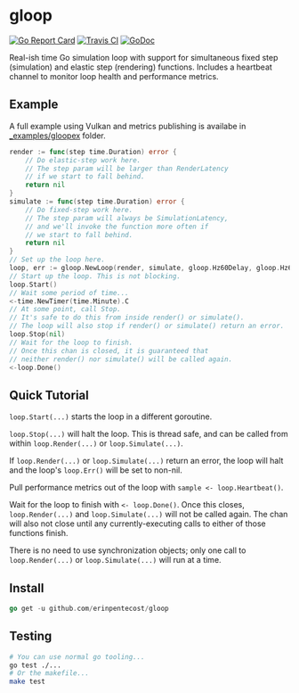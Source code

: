 # gloop

[![Go Report Card](https://goreportcard.com/badge/github.com/erinpentecost/gloop)](https://goreportcard.com/report/github.com/erinpentecost/gloop)
[![Travis CI](https://travis-ci.org/erinpentecost/gloop.svg?branch=master)](https://travis-ci.org/erinpentecost/gloop.svg?branch=master)
[![GoDoc](https://godoc.org/github.com/erinpentecost/gloop?status.svg)](https://godoc.org/github.com/erinpentecost/gloop)

Real-ish time Go simulation loop with support for simultaneous fixed step (simulation) and elastic step (rendering) functions. Includes a heartbeat channel to monitor loop health and performance metrics. 

## Example

A full example using Vulkan and metrics publishing is availabe in [_examples/gloopex](_examples/gloopex/README.md) folder.

```go
render := func(step time.Duration) error {
    // Do elastic-step work here.
    // The step param will be larger than RenderLatency
    // if we start to fall behind. 
    return nil
}
simulate := func(step time.Duration) error {
    // Do fixed-step work here.
    // The step param will always be SimulationLatency,
    // and we'll invoke the function more often if
    // we start to fall behind.
    return nil
}
// Set up the loop here.
loop, err := gloop.NewLoop(render, simulate, gloop.Hz60Delay, gloop.Hz60Delay)
// Start up the loop. This is not blocking.
loop.Start()
// Wait some period of time...
<-time.NewTimer(time.Minute).C
// At some point, call Stop.
// It's safe to do this from inside render() or simulate().
// The loop will also stop if render() or simulate() return an error.
loop.Stop(nil)
// Wait for the loop to finish.
// Once this chan is closed, it is guaranteed that
// neither render() nor simulate() will be called again.
<-loop.Done()
```
## Quick Tutorial

`loop.Start(...)` starts the loop in a different goroutine.

`loop.Stop(...)` will halt the loop. This is thread safe, and can be called from within `loop.Render(...)` or `loop.Simulate(...)`.

If `loop.Render(...)` or `loop.Simulate(...)` return an error, the loop will halt and the loop's `loop.Err()` will be set to non-nil.

Pull performance metrics out of the loop with `sample <- loop.Heartbeat()`.

Wait for the loop to finish with `<- loop.Done()`. Once this closes, `loop.Render(...)` and `loop.Simulate(...)` will not be called again. The chan will also not close until any currently-executing calls to either of those functions finish.

There is no need to use synchronization objects; only one call to `loop.Render(...)` or `loop.Simulate(...)` will run at a time.

## Install

```go
go get -u github.com/erinpentecost/gloop
```

## Testing

```sh
# You can use normal go tooling...
go test ./...
# Or the makefile...
make test
```
